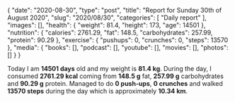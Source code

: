 {
    "date": "2020-08-30",
    "type": "post",
    "title": "Report for Sunday 30th of August 2020",
    "slug": "2020\/08\/30",
    "categories": [
        "Daily report"
    ],
    "images": [],
    "health": {
        "weight": 81.4,
        "height": 173,
        "age": 14501
    },
    "nutrition": {
        "calories": 2761.29,
        "fat": 148.5,
        "carbohydrates": 257.99,
        "protein": 90.29
    },
    "exercise": {
        "pushups": 0,
        "crunches": 0,
        "steps": 13570
    },
    "media": {
        "books": [],
        "podcast": [],
        "youtube": [],
        "movies": [],
        "photos": []
    }
}

Today I am <strong>14501 days</strong> old and my weight is <strong>81.4 kg</strong>. During the day, I consumed <strong>2761.29 kcal</strong> coming from <strong>148.5 g</strong> fat, <strong>257.99 g</strong> carbohydrates and <strong>90.29 g</strong> protein. Managed to do <strong>0 push-ups</strong>, <strong>0 crunches</strong> and walked <strong>13570 steps</strong> during the day which is approximately <strong>10.34 km</strong>.